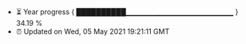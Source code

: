 - ⏳ Year progress { ██████████▁▁▁▁▁▁▁▁▁▁▁▁▁▁▁▁▁▁▁▁ } 34.19 %
- ⏰ Updated on Wed, 05 May 2021 19:21:11 GMT


